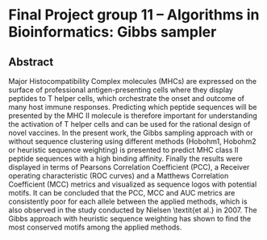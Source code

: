 # Final Project group 11 – Algorithms in Bioinformatics: Gibbs sampler

## Abstract
Major Histocompatibility Complex molecules (MHCs) are 
expressed on the surface of professional antigen-presenting 
cells where they display peptides to T helper cells, which 
orchestrate the onset and outcome of many host immune 
responses. Predicting which peptide sequences will be 
presented by the MHC II molecule is therefore important
for understanding the activation of T helper cells and 
can be used for the rational design of novel vaccines. 
In the present work, the Gibbs sampling approach with or 
without sequence clustering using different methods 
(Hobohm1, Hobohm2 or heuristic sequence weighting) 
is presented to predict MHC class II peptide sequences 
with a high binding affinity. Finally the results were 
displayed in terms of Pearsons Correlation Coefficient 
(PCC), a Receiver operating characteristic (ROC curves) 
and a Matthews Correlation Coefficient (MCC) metrics and 
visualized as sequence logos with potential motifs. It 
can be concluded that the PCC, MCC and AUC metrics are 
consistently poor for each allele between the applied 
methods, which is also observed in the study conducted 
by Nielsen \textit{et al.} in 2007. The Gibbs approach 
with heuristic sequence weighting has shown to find the 
most conserved motifs among the applied methods.



